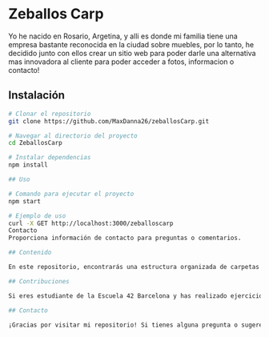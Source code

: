 # Zeballos Carp

Yo he nacido en Rosario, Argetina, y alli es donde mi familia tiene una empresa bastante reconocida en la ciudad sobre muebles, por lo tanto, he decidido junto con ellos crear un sitio web 
para poder darle una alternativa mas innovadora al cliente para poder acceder a fotos, informacion o contacto! 

## Instalación

```bash
# Clonar el repositorio
git clone https://github.com/MaxDanna26/zeballosCarp.git

# Navegar al directorio del proyecto
cd ZeballosCarp

# Instalar dependencias
npm install

## Uso

# Comando para ejecutar el proyecto
npm start

# Ejemplo de uso
curl -X GET http://localhost:3000/zeballoscarp
Contacto
Proporciona información de contacto para preguntas o comentarios.

## Contenido

En este repositorio, encontrarás una estructura organizada de carpetas que representan todo el codigo que fui desarrollando a medida que iba avanzando con el proyecto con los lenguajes de Frontend basicos para su realizacion.

## Contribuciones

Si eres estudiante de la Escuela 42 Barcelona y has realizado ejercicios o proyectos similares, ¡te invito a contribuir a este repositorio! Siéntete libre de abrir un pull request con tus contribuciones para compartir tu trabajo y ayudar a enriquecer esta comunidad de aprendizaje.

## Contacto

¡Gracias por visitar mi repositorio! Si tienes alguna pregunta o sugerencia, no dudes en ponerte en contacto conmigo. Puedes encontrarme en GitHub o enviarme un correo electrónico a maximilianodanna@hotmail.com

